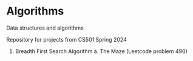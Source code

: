 # Algorithms
Data structures and algorithms

Repository for projects from CS501 Spring 2024

1. Breadth First Search Algorithm
      a. The Maze (Leetcode problem 490)
